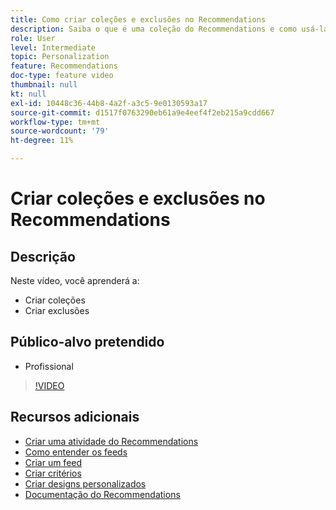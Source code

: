 ```yaml
---
title: Como criar coleções e exclusões no Recommendations
description: Saiba o que é uma coleção do Recommendations e como usá-la. Saiba o que é uma exclusão do Recommendations e como usá-la.
role: User
level: Intermediate
topic: Personalization
feature: Recommendations
doc-type: feature video
thumbnail: null
kt: null
exl-id: 10448c36-44b8-4a2f-a3c5-9e0130593a17
source-git-commit: d1517f0763290eb61a9e4eef4f2eb215a9cdd667
workflow-type: tm+mt
source-wordcount: '79'
ht-degree: 11%

---
```


# Criar coleções e exclusões no Recommendations

## Descrição

Neste vídeo, você aprenderá a:

* Criar coleções
* Criar exclusões

## Público-alvo pretendido

* Profissional

>[!VIDEO](https://video.tv.adobe.com/v/27689?quality=12)

## Recursos adicionais

* [Criar uma atividade do Recommendations](create-a-recommendations-activity.md)
* [Como entender os feeds](understanding-feeds.md)
* [Criar um feed](create-a-feed.md)
* [Criar critérios](create-criteria.md)
* [Criar designs personalizados](create-custom-designs.md)
* [Documentação do Recommendations](https://experienceleague.adobe.com/docs/target/using/recommendations/recommendations.html?lang=en)
